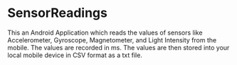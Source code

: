 # SensorReadings

This an Android Application which reads the values of sensors like Accelerometer, Gyroscope, Magnetometer, and Light Intensity from the mobile. The values are recorded in ms. The values are then stored into your local mobile device in CSV format as a txt file.
